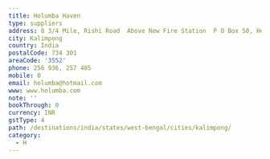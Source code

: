 ```yaml
---
title: Holumba Haven
type: suppliers
address: 8 3/4 Mile, Rishi Road  Above New Fire Station  P O Box 50, Holumba
city: Kalimpong
country: India
postalCode: 734 301
areaCode: '3552'
phone: 256 936, 257 405
mobile: 0
email: holumba@hotmail.com
www: www.holumba.com
note: ''
bookThrough: 0
currency: INR
gstType: 4
path: /destinations/india/states/west-bengal/cities/kalimpong/
category:
  - H
---
```


